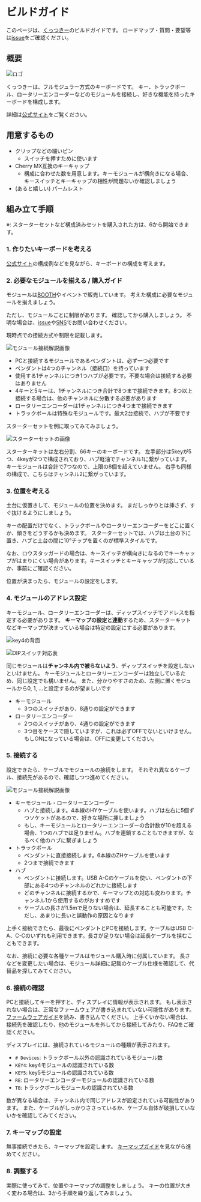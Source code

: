 # ビルドガイド

このページは、[くっつきー](https://cue2keys.esplo.net/)のビルドガイドです。
ロードマップ・質問・要望等は[issue](https://github.com/esplo/cue2keys_resources/issues)をご確認ください。

## 概要

![ロゴ](../img/logo.png)

くっつきーは、フルモジュラー方式のキーボードです。
キー、トラックボール、ロータリーエンコーダーなどのモジュールを接続し、好きな機能を持ったキーボードを構成します。

詳細は[公式サイト](https://cue2keys.esplo.net/)をご覧ください。

## 用意するもの

- クリップなどの細いピン
  - スイッチを押すために使います
- Cherry MX互換のキーキャップ
  - 構成に合わせた数を用意します。キーモジュールが横向きになる場合、キースイッチとキーキャップの相性が問題ないか確認しましょう
- (あると嬉しい) パームレスト

## 組み立て手順

※: スターターセットなど構成済みセットを購入された方は、6から開始できます。

### 1. 作りたいキーボードを考える

[公式サイト](https://cue2keys.esplo.net/)の構成例などを見ながら、キーボードの構成を考えます。

### 2. 必要なモジュールを揃える / 購入ガイド

モジュールは[BOOTH](https://c2k.booth.pm)やイベントで販売しています。
考えた構成に必要なモジュールを揃えましょう。

ただし、モジュールごとに制限があります。
確認してから購入しましょう。
不明な場合は、[issue](https://github.com/esplo/cue2keys_resources/issues)や[SNS](https://linktr.ee/cue2keys)でお問い合わせください。

現時点での接続方式や制限を記載します。

![モジュール接続解説画像](../img/module_connection.png)

- PCと接続するモジュールであるペンダントは、必ず一つ必要です
- ペンダントは4つのチャンネル（接続口）を持っています
- 使用する1チャンネルにつき1つハブが必要です。不要な場合は接続する必要はありません
- 4キーと5キーは、1チャンネルにつき合計で8つまで接続できます。8つ以上接続する場合は、他のチャンネルに分散する必要があります
- ロータリーエンコーダーは1チャンネルにつき4つまで接続できます
- トラックボールは特殊なモジュールです。最大2台接続で、ハブが不要です

スターターセットを例に取ってみてみましょう。

![スターターセットの画像](../img/c_60_1.png)

スターターキットは左右分割、66キーのキーボードです。
左手部分は5keyが5つ、4keyが2つで構成されており、ハブ軽油でチャンネル1に繋がっています。
キーモジュールは合計で7つなので、上限の8個を超えていません。
右手も同様の構成で、こちらはチャンネル2に繋がっています。

### 3. 位置を考える

土台に仮置きして、モジュールの位置を決めます。
まだしっかりとは挿さず、すぐ抜けるようにしましょう。

キーの配置だけでなく、トラックボールやロータリーエンコーダーをどこに置くか、傾きをどうするかも決めます。
スターターセットでは、ハブは土台の下に置き、ハブと土台の間に10°チップを置くのが標準スタイルです。

なお、ロウスタッガードの場合は、キースイッチが横向きになるのでキーキャップがはまりにくい場合があります。キースイッチとキーキャップが対応しているか、事前にご確認ください。

位置が決まったら、モジュールの設定をします。

### 4. モジュールのアドレス設定

キーモジュール、ロータリーエンコーダーは、ディップスイッチでアドレスを指定する必要があります。
**キーマップの設定と連動**するため、スターターキットなどキーマップが決まっている場合は特定の設定にする必要があります。

![key4の背面](../img/key4_back.png)

![DIPスイッチ対応表](../img/dip.png)

同じモジュールは**チャンネル内で被らないよう**、ディップスイッチを設定しないといけません。
キーモジュールとロータリーエンコーダーは独立しているため、同じ設定でも構いません。
また、分かりやすさのため、左側に置くモジュールから0, 1, ...と設定するのが望ましいです

- キーモジュール
  - 3つのスイッチがあり、8通りの設定ができます
- ロータリーエンコーダー
  - 2つのスイッチがあり、4通りの設定ができます
  - 3つ目をケースで隠していますが、これは必ずOFFでないといけません。もしONになっている場合は、OFFに変更してください。

### 5. 接続する

設定できたら、ケーブルでモジュールの接続をします。
それぞれ異なるケーブル、接続先があるので、確認しつつ進めてください。

![モジュール接続解説画像](../img/module_connection.png)

- キーモジュール・ロータリーエンコーダー
  - ハブと接続します。4本線のHYケーブルを使います。ハブは左右に5個ずつソケットがあるので、好きな場所に挿しましょう
  - もし、キーモジュールとロータリーエンコーダーの合計数が10を超える場合、1つのハブでは足りません。ハブを連鎖することもできますが、なるべく他のハブに繋ぎましょう
- トラックボール
  - ペンダントに直接接続します。6本線のZHケーブルを使います
  - 2つまで接続できます
- ハブ
  - ペンダントに接続します。USB A-Cのケーブルを使い、ペンダントの下部にある4つのチャンネルのどれかに接続します
  - どのチャンネルに接続するかで、キーマップとの対応も変わります。チャンネル1から使用するのがおすすめです
  - ケーブルの長さが1.5mで足りない場合は、延長することも可能です。ただし、あまりに長いと誤動作の原因となります

上手く接続できたら、最後にペンダントとPCを接続します。ケーブルはUSB C-A、C-Cのいずれも利用できます。長さが足りない場合は延長ケーブルを挟むこともできます。

なお、接続に必要な各種ケーブルはモジュール購入時に付属しています。
長さなどを変更したい場合は、モジュール詳細に記載のケーブル仕様を確認して、代替品を探してみてください。

### 6. 接続の確認

PCと接続してキーを押すと、ディスプレイに情報が表示されます。
もし表示されない場合は、正常なファームウェアが書き込まれていない可能性があります。
[ファームウェアガイド](./firmware_guide.md)を読み、書き込んでください。
上手くいかない場合は、接続先を確認したり、他のモジュールを外してから接続してみたり、FAQをご確認ください。

ディスプレイには、接続されているモジュールの種類が表示されます。

- `# Devices`: トラックボール以外の認識されているモジュール数
- `KEY4`: key4モジュールの認識されている数
- `KEY5`: key5モジュールの認識されている数
- `RE`: ロータリーエンコーダーモジュールの認識されている数
- `TB`: トラックボールモジュールの認識されている数

数が異なる場合は、チャンネル内で同じアドレスが設定されている可能性があります。
また、ケーブルがしっかりささっているか、ケーブル自体が破損していないかを確認してみてください。

### 7. キーマップの設定

無事接続できたら、キーマップを設定します。
[キーマップガイド](./keymap_guide.md)を見ながら進めてください。

### 8. 調整する

実際に使ってみて、位置やキーマップの調整をしましょう。
キーの位置が大きく変わる場合は、3から手順を繰り返してみましょう。
